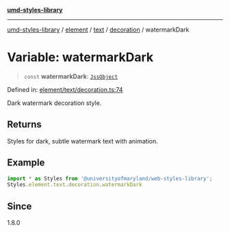 [**umd-styles-library**](../../../../../../README.md)

***

[umd-styles-library](../../../../../../modules.md) / [element](../../../../../README.md) / [text](../../../README.md) / [decoration](../README.md) / watermarkDark

# Variable: watermarkDark

> `const` **watermarkDark**: [`JssObject`](../../../../../../utilities/namespaces/transform/type-aliases/JssObject.md)

Defined in: [element/text/decoration.ts:74](https://github.com/UMD-Digital/design-system/blob/ada30a44686a89a90941bbd44a6f156101fc9b44/packages/styles/source/element/text/decoration.ts#L74)

Dark watermark decoration style.

## Returns

Styles for dark, subtle watermark text with animation.

## Example

```typescript
import * as Styles from '@universityofmaryland/web-styles-library';
Styles.element.text.decoration.watermarkDark
```

## Since

1.8.0
